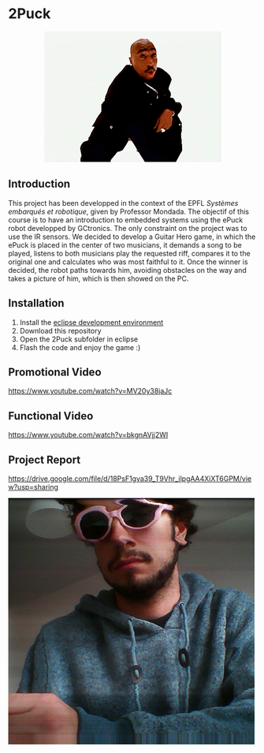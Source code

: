 # 2Puck

<p align="center">
  <img src="Images/2puck.gif" alt="animated" />
</p>

## Introduction
This project has been developped in the context of the EPFL _Systèmes embarqués et robotique_, given by Professor Mondada. The objectif of this course is to have an introduction to embedded systems using the ePuck robot developped by GCtronics. The only constraint on the project was to use the IR sensors. We decided to develop a Guitar Hero game, in which the ePuck is placed in the center of two musicians, it demands a song to be played, listens to both musicians play the requested riff, compares it to the original one and calculates who was most faithful to it. Once the winner is decided, the robot paths towards him, avoiding obstacles on the way and takes a picture of him, which is then showed on the PC.

## Installation
1. Install the [eclipse development environment](https://www.gctronic.com/doc/index.php?title=e-puck2_robot_side_development)
2. Download this repository
3. Open the 2Puck subfolder in eclipse
4. Flash the code and enjoy the game :)

## Promotional Video
https://www.youtube.com/watch?v=MV20y38jaJc

## Functional Video
https://www.youtube.com/watch?v=bkgnAVjj2WI

## Project Report
https://drive.google.com/file/d/18PsF1gva39_T9Vhr_ilpgAA4XiXT6GPM/view?usp=sharing


![](Images/absolubgfrere.png)
